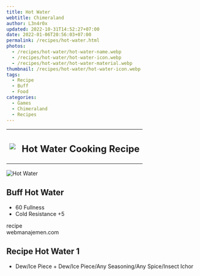 ```yaml
---
title: Hot Water
webtitle: Chimeraland
author: L3n4r0x
updated: 2022-10-31T14:52:27+07:00
date: 2022-01-06T20:56:03+07:00
permalink: /recipes/hot-water.html
photos:
  - /recipes/hot-water/hot-water-name.webp
  - /recipes/hot-water/hot-water-icon.webp
  - /recipes/hot-water/hot-water-material.webp
thumbnail: /recipes/hot-water/hot-water-icon.webp
tags:
  - Recipe
  - Buff
  - Food
categories:
  - Games
  - Chimeraland
  - Recipes
---
```


<section id="bootstrap-wrapper"><link rel="stylesheet" href="https://cdn.statically.io/gh/dimaslanjaka/Web-Manajemen/40ac3225/css/bootstrap-4.5-wrapper.css"/><div class="row mb-2"><div class="col-md-12 mb-2"><table class="table" id="post-info"><tbody><tr><td><img class="d-inline-block me-2" src="/chimeraland/recipes/hot-water/hot-water-icon.webp" width="auto" height="auto"/></td><td><h1 class="fs-5">Hot Water Cooking Recipe</h1></td></tr></tbody></table></div></div><div class="card mb-2"><div class="row g-0"><div class="col-sm-4 position-relative mb-2"><img src="/chimeraland/recipes/hot-water/hot-water-material.webp" class="card-img fit-cover w-100 h-100" alt="Hot Water" data-fancybox="true"/></div><div class="col-sm-8 mb-2"><div class="card-body"><h2 class="card-title fs-5">Buff Hot Water</h2><div class="card-text"><ul><li>60 Fullness</li><li>Cold Resistance +5</li></ul></div><span class="badge rounded-pill bg-dark">recipe</span></div><div class="card-footer text-end text-muted">webmanajemen.com</div></div></div></div><div class="row mb-2"><div class="col-12 col-lg-6 recipe-item mb-2"><div class="card"><div class="card-body"><h2 class="card-title fs-5">Recipe Hot Water 1</h2><div class="card-text"><ul><li>Dew/Ice Piece<span> + </span>Dew/Ice Piece/Any Seasoning/Any Spice/Insect Ichor</li></ul></div></div></div></div></div></section>
